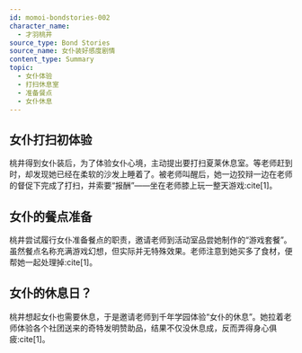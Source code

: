 ```yaml
---
id: momoi-bondstories-002
character_name:
  - 才羽桃井
source_type: Bond Stories
source_name: 女仆装好感度剧情
content_type: Summary
topic:
  - 女仆体验
  - 打扫休息室
  - 准备餐点
  - 女仆休息
---
```

## 女仆打扫初体验
桃井得到女仆装后，为了体验女仆心境，主动提出要打扫夏莱休息室。等老师赶到时，却发现她已经在柔软的沙发上睡着了。被老师叫醒后，她一边狡辩一边在老师的督促下完成了打扫，并索要“报酬”——坐在老师膝上玩一整天游戏:cite[1]。

## 女仆的餐点准备
桃井尝试履行女仆准备餐点的职责，邀请老师到活动室品尝她制作的“游戏套餐”。虽然餐点名称充满游戏幻想，但实际并无特殊效果。老师注意到她买多了食材，便帮她一起处理掉:cite[1]。

## 女仆的休息日？
桃井想起女仆也需要休息，于是邀请老师到千年学园体验“女仆的休息”。她拉着老师体验各个社团送来的奇特发明赞助品，结果不仅没休息成，反而弄得身心俱疲:cite[1]。